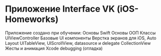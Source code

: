 #  Приложение Interface VK (iOS-Homeworks)

Приложение создано при обучении:
Основы Swift
Основы ООП
Классы UIViewController
Базовые UI компоненты
Верстка экранов для iOS, Auto Layout
UITableView, UIScrollView, datasource и delegate
CollectionView
Жесты и анимация
Xcode debugging (отладка)
